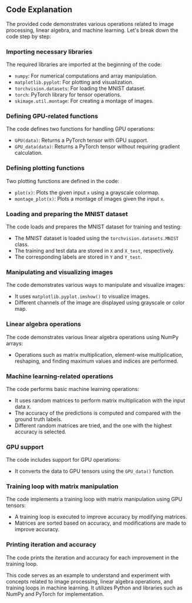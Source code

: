 ## Code Explanation

The provided code demonstrates various operations related to image processing, linear algebra, and machine learning. Let's break down the code step by step:

### Importing necessary libraries

The required libraries are imported at the beginning of the code:

- `numpy`: For numerical computations and array manipulation.
- `matplotlib.pyplot`: For plotting and visualization.
- `torchvision.datasets`: For loading the MNIST dataset.
- `torch`: PyTorch library for tensor operations.
- `skimage.util.montage`: For creating a montage of images.

### Defining GPU-related functions

The code defines two functions for handling GPU operations:

- `GPU(data)`: Returns a PyTorch tensor with GPU support.
- `GPU_data(data)`: Returns a PyTorch tensor without requiring gradient calculation.

### Defining plotting functions

Two plotting functions are defined in the code:

- `plot(x)`: Plots the given input `x` using a grayscale colormap.
- `montage_plot(x)`: Plots a montage of images given the input `x`.

### Loading and preparing the MNIST dataset

The code loads and prepares the MNIST dataset for training and testing:

- The MNIST dataset is loaded using the `torchvision.datasets.MNIST` class.
- The training and test data are stored in `X` and `X_test`, respectively.
- The corresponding labels are stored in `Y` and `Y_test`.

### Manipulating and visualizing images

The code demonstrates various ways to manipulate and visualize images:

- It uses `matplotlib.pyplot.imshow()` to visualize images.
- Different channels of the image are displayed using grayscale or color map.

### Linear algebra operations

The code demonstrates various linear algebra operations using NumPy arrays:

- Operations such as matrix multiplication, element-wise multiplication, reshaping, and finding maximum values and indices are performed.

### Machine learning-related operations

The code performs basic machine learning operations:

- It uses random matrices to perform matrix multiplication with the input data `X`.
- The accuracy of the predictions is computed and compared with the ground truth labels.
- Different random matrices are tried, and the one with the highest accuracy is selected.

### GPU support

The code includes support for GPU operations:

- It converts the data to GPU tensors using the `GPU_data()` function.

### Training loop with matrix manipulation

The code implements a training loop with matrix manipulation using GPU tensors:

- A training loop is executed to improve accuracy by modifying matrices.
- Matrices are sorted based on accuracy, and modifications are made to improve accuracy.

### Printing iteration and accuracy

The code prints the iteration and accuracy for each improvement in the training loop.

This code serves as an example to understand and experiment with concepts related to image processing, linear algebra operations, and training loops in machine learning. It utilizes Python and libraries such as NumPy and PyTorch for implementation.
